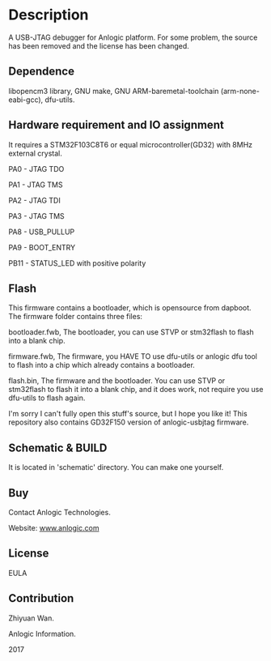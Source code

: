 Description
======

A USB-JTAG debugger for Anlogic platform. For some problem, the source has been removed and the license has been changed.

Dependence
--------------

libopencm3 library, GNU make, GNU ARM-baremetal-toolchain (arm-none-eabi-gcc), dfu-utils.

Hardware requirement and IO assignment
--------------

It requires a STM32F103C8T6 or equal microcontroller(GD32) with 8MHz external crystal.

PA0 - JTAG TDO

PA1 - JTAG TMS

PA2 - JTAG TDI

PA3 - JTAG TMS

PA8  - USB_PULLUP

PA9  - BOOT_ENTRY

PB11 - STATUS_LED with positive polarity

Flash
--------------

This firmware contains a bootloader, which is opensource from dapboot. The firmware folder contains three files:

bootloader.fwb, The bootloader, you can use STVP or stm32flash to flash into a blank chip.

firmware.fwb, The firmware, you HAVE TO use dfu-utils or anlogic dfu tool to flash into a chip which already contains a bootloader.

flash.bin, The firmware and the bootloader. You can use STVP or stm32flash to flash it into a blank chip, and it does work, not require you use dfu-utils to flash again.

I'm sorry I can't fully open this stuff's source, but I hope you like it! This repository also contains GD32F150 version of anlogic-usbjtag firmware.

Schematic & BUILD
--------------

It is located in 'schematic' directory. You can make one yourself.

Buy
--------------

Contact Anlogic Technologies.

Website: www.anlogic.com

License
--------------

EULA

Contribution
--------------

Zhiyuan Wan.

Anlogic Information.

2017

